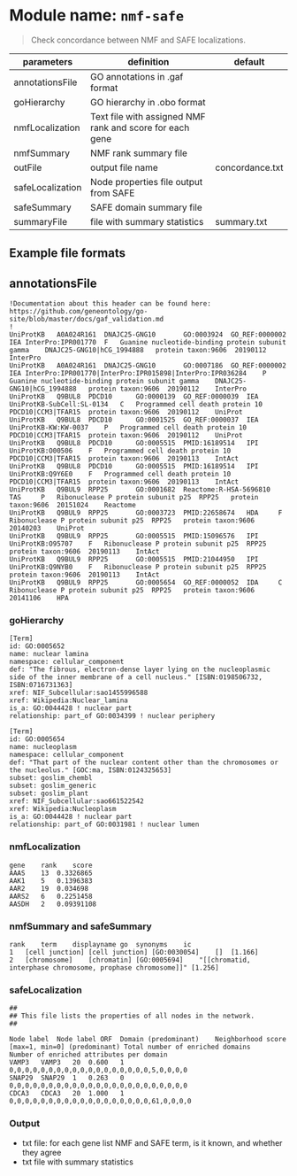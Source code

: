 # Module name: `nmf-safe`

> Check concordance between NMF and SAFE localizations.

| parameters | definition | default |
|------------|------------|---------|
| annotationsFile | GO annotations in .gaf format | |
| goHierarchy | GO hierarchy in .obo format | |
| nmfLocalization | Text file with assigned NMF rank and score for each gene | |
| nmfSummary | NMF rank summary file | |
| outFile | output file name | concordance.txt |
| safeLocalization | Node properties file output from SAFE | |
| safeSummary | SAFE domain summary file | |
| summaryFile | file with summary statistics | summary.txt

## Example file formats

## annotationsFile
```
!Documentation about this header can be found here: https://github.com/geneontology/go-site/blob/master/docs/gaf_validation.md
!
UniProtKB	A0A024R161	DNAJC25-GNG10		GO:0003924	GO_REF:0000002	IEA	InterPro:IPR001770	F	Guanine nucleotide-binding protein subunit gamma	DNAJC25-GNG10|hCG_1994888	protein	taxon:9606	20190112	InterPro		
UniProtKB	A0A024R161	DNAJC25-GNG10		GO:0007186	GO_REF:0000002	IEA	InterPro:IPR001770|InterPro:IPR015898|InterPro:IPR036284	P	Guanine nucleotide-binding protein subunit gamma	DNAJC25-GNG10|hCG_1994888	protein	taxon:9606	20190112	InterPro
UniProtKB	Q9BUL8	PDCD10		GO:0000139	GO_REF:0000039	IEA	UniProtKB-SubCell:SL-0134	C	Programmed cell death protein 10	PDCD10|CCM3|TFAR15	protein	taxon:9606	20190112	UniProt		
UniProtKB	Q9BUL8	PDCD10		GO:0001525	GO_REF:0000037	IEA	UniProtKB-KW:KW-0037	P	Programmed cell death protein 10	PDCD10|CCM3|TFAR15	protein	taxon:9606	20190112	UniProt		
UniProtKB	Q9BUL8	PDCD10		GO:0005515	PMID:16189514	IPI	UniProtKB:O00506	F	Programmed cell death protein 10	PDCD10|CCM3|TFAR15	protein	taxon:9606	20190113	IntAct		
UniProtKB	Q9BUL8	PDCD10		GO:0005515	PMID:16189514	IPI	UniProtKB:Q9Y6E0	F	Programmed cell death protein 10	PDCD10|CCM3|TFAR15	protein	taxon:9606	20190113	IntAct
UniProtKB	Q9BUL9	RPP25		GO:0001682	Reactome:R-HSA-5696810	TAS		P	Ribonuclease P protein subunit p25	RPP25	protein	taxon:9606	20151024	Reactome		
UniProtKB	Q9BUL9	RPP25		GO:0003723	PMID:22658674	HDA		F	Ribonuclease P protein subunit p25	RPP25	protein	taxon:9606	20140203	UniProt		
UniProtKB	Q9BUL9	RPP25		GO:0005515	PMID:15096576	IPI	UniProtKB:O95707	F	Ribonuclease P protein subunit p25	RPP25	protein	taxon:9606	20190113	IntAct		
UniProtKB	Q9BUL9	RPP25		GO:0005515	PMID:21044950	IPI	UniProtKB:Q9NYB0	F	Ribonuclease P protein subunit p25	RPP25	protein	taxon:9606	20190113	IntAct		
UniProtKB	Q9BUL9	RPP25		GO:0005654	GO_REF:0000052	IDA		C	Ribonuclease P protein subunit p25	RPP25	protein	taxon:9606	20141106	HPA	
```

### goHierarchy
```
[Term]
id: GO:0005652
name: nuclear lamina
namespace: cellular_component
def: "The fibrous, electron-dense layer lying on the nucleoplasmic side of the inner membrane of a cell nucleus." [ISBN:0198506732, ISBN:0716731363]
xref: NIF_Subcellular:sao1455996588
xref: Wikipedia:Nuclear_lamina
is_a: GO:0044428 ! nuclear part
relationship: part_of GO:0034399 ! nuclear periphery

[Term]
id: GO:0005654
name: nucleoplasm
namespace: cellular_component
def: "That part of the nuclear content other than the chromosomes or the nucleolus." [GOC:ma, ISBN:0124325653]
subset: goslim_chembl
subset: goslim_generic
subset: goslim_plant
xref: NIF_Subcellular:sao661522542
xref: Wikipedia:Nucleoplasm
is_a: GO:0044428 ! nuclear part
relationship: part_of GO:0031981 ! nuclear lumen
```

### nmfLocalization
```
gene	rank	score
AAAS	13	0.3326865	
AAK1	5	0.1396383	
AAR2	19	0.034698	
AARS2	6	0.2251458	
AASDH	2	0.09391108
```

### nmfSummary and safeSummary
```
rank	term	displayname	go	synonyms	ic
1	[cell junction]	[cell junction]	[GO:0030054]	[]	[1.166]
2	[chromosome]	[chromatin]	[GO:0005694]	"[[chromatid, interphase chromosome, prophase chromosome]]"	[1.256]
```

### safeLocalization
```
## 
## This file lists the properties of all nodes in the network.
## 

Node label	Node label ORF	Domain (predominant)	Neighborhood score [max=1, min=0] (predominant)	Total number of enriched domains	Number of enriched attributes per domain
VAMP3	VAMP3	20	0.600	1	0,0,0,0,0,0,0,0,0,0,0,0,0,0,0,0,0,0,5,0,0,0,0
SNAP29	SNAP29	1	0.263	0	0,0,0,0,0,0,0,0,0,0,0,0,0,0,0,0,0,0,0,0,0,0,0
CDCA3	CDCA3	20	1.000	1	0,0,0,0,0,0,0,0,0,0,0,0,0,0,0,0,0,0,61,0,0,0,0
```

### Output
* txt file: for each gene list NMF and SAFE term, is it known, and whether they agree
* txt file with summary statistics